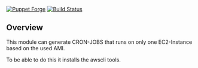 [![Puppet Forge](https://img.shields.io/puppetforge/v/paschdan/ec2cronjob.svg)](https://forge.puppetlabs.com/paschdan/ec2cronjob)
[![Build Status](https://travis-ci.org/asgoodasnu/puppet-ec2cronjob.svg)](https://travis-ci.org/asgoodasnu/puppet-ec2cronjob)
## Overview

This module can generate CRON-JOBS that runs on only one EC2-Instance based on the used AMI.

To be able to do this it installs the awscli tools.
